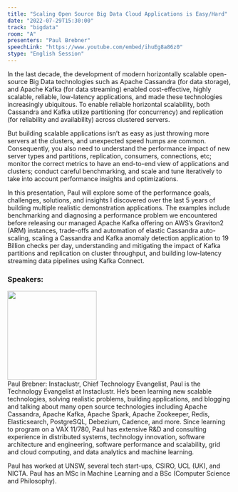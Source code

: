 ```yaml
---
title: "Scaling Open Source Big Data Cloud Applications is Easy/Hard"
date: "2022-07-29T15:30:00"
track: "bigdata"
room: "A"
presenters: "Paul Brebner"
speechLink: "https://www.youtube.com/embed/ihuEg8a86z0"
stype: "English Session"
---
```

In the last decade, the development of modern horizontally scalable open-source Big Data technologies such as Apache Cassandra (for data storage), and Apache Kafka (for data streaming) enabled cost-effective, highly scalable, reliable, low-latency applications, and made these technologies increasingly ubiquitous. To enable reliable horizontal scalability, both Cassandra and Kafka utilize partitioning (for concurrency) and replication (for reliability and availability) across clustered servers. 

But building scalable applications isn’t as easy as just throwing more servers at the clusters, and unexpected speed humps are common. Consequently, you also need to understand the performance impact of new server types and partitions, replication, consumers, connections, etc; monitor the correct metrics to have an end-to-end view of applications and clusters; conduct careful benchmarking, and scale and tune iteratively to take into account performance insights and optimizations. 

In this presentation, Paul will explore some of the performance goals, challenges, solutions, and insights I discovered over the last 5 years of building multiple realistic demonstration applications. The examples include benchmarking and diagnosing a performance problem we encountered before releasing our managed Apache Kafka offering on AWS’s Graviton2 (ARM) instances, trade-offs and automation of elastic Cassandra auto-scaling, scaling a Cassandra and Kafka anomaly detection application to 19 Billion checks per day, understanding and mitigating the impact of Kafka partitions and replication on cluster throughput, and building low-latency streaming data pipelines using Kafka Connect.
 ### Speakers: 
 <img src="images/speaker/1043.png" width="200" /><br>Paul Brebner: Instaclustr, Chief Technology Evangelist, Paul is the Technology Evangelist at Instaclustr. He’s been learning new scalable technologies, solving realistic problems, building applications, and blogging and talking about many open source technologies including Apache Cassandra, Apache Kafka, Apache Spark, Apache Zookeeper, Redis, Elasticsearch, 
 PostgreSQL, Debezium, Cadence, and more. 
Since learning to program on a VAX 11/780, Paul has extensive R&D and consulting experience in distributed systems, technology innovation, software architecture and engineering, software performance and scalability, grid and cloud computing, and data analytics and machine learning.

Paul has worked at UNSW, several tech start-ups, CSIRO, UCL (UK), and NICTA. Paul has an MSc in Machine Learning and a BSc (Computer Science and Philosophy).

 